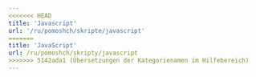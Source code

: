 ```yaml
---
<<<<<<< HEAD
title: 'Javascript'
url: '/ru/pomoshch/skripte/javascript'
=======
title: 'JavaScript'
url: /ru/pomoshch/skripty/javascript
>>>>>>> 5142ada1 (Übersetzungen der Kategorienamen im Hilfebereich)
---
```

